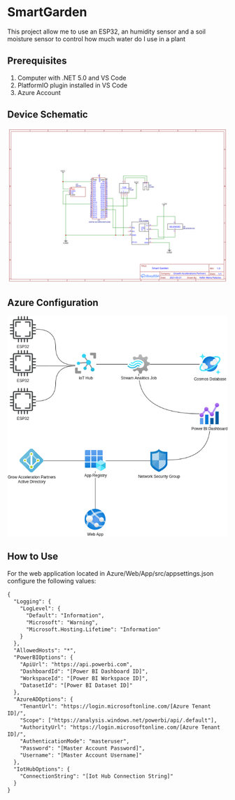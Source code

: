 # SmartGarden
This project allow me to use an ESP32, an humidity sensor and a soil moisture sensor to control how much water do I use in a plant

## Prerequisites 
1. Computer with .NET 5.0 and VS Code
2. PlatformIO plugin installed in VS Code
3. Azure Account

## Device Schematic
<img src="images/schematic.svg" />

## Azure Configuration 
<img src="images/azure_configuration.png" />

## How to Use
For the web application located in Azure/Web/App/src/appsettings.json configure the following values:

```
{
  "Logging": {
    "LogLevel": {
      "Default": "Information",
      "Microsoft": "Warning",
      "Microsoft.Hosting.Lifetime": "Information"
    }
  },
  "AllowedHosts": "*",
  "PowerBIOptions": {
    "ApiUrl": "https://api.powerbi.com",
    "DashboardId": "[Power BI Dashboard ID]",
    "WorkspaceId": "[Power BI Workspace ID]",
    "DatasetId": "[Power BI Dataset ID]"
  },
  "AzureADOptions": {
    "TenantUrl": "https://login.microsoftonline.com/[Azure Tenant ID]/",
    "Scope": ["https://analysis.windows.net/powerbi/api/.default"],
    "AuthorityUrl": "https://login.microsoftonline.com/[Azure Tenant ID]/",
    "AuthenticationMode": "masteruser",
    "Password": "[Master Account Password]",
    "Username": "[Master Account Username]"
  },
  "IotHubOptions": {
    "ConnectionString": "[Iot Hub Connection String]"
  }
}

```
